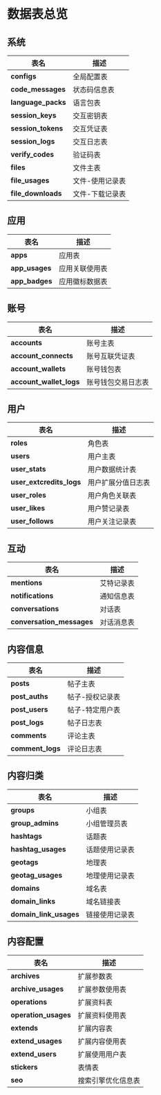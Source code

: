 # 数据表总览

## 系统

| 表名 | 描述 |
| --- | --- |
| **configs** | 全局配置表 |
| **code_messages** | 状态码信息表 |
| **language_packs** | 语言包表 |
| **session_keys** | 交互密钥表 |
| **session_tokens** | 交互凭证表 |
| **session_logs** | 交互日志表 |
| **verify_codes** | 验证码表 |
| **files** | 文件主表 |
| **file_usages** | 文件-使用记录表 |
| **file_downloads** | 文件-下载记录表 |

## 应用

| 表名 | 描述 |
| --- | --- |
| **apps** | 应用表 |
| **app_usages** | 应用关联使用表 |
| **app_badges** | 应用徽标数据表 |

## 账号

| 表名 | 描述 |
| --- | --- |
| **accounts** | 账号主表 |
| **account_connects** | 账号互联凭证表 |
| **account_wallets** | 账号钱包表 |
| **account_wallet_logs** | 账号钱包交易日志表 |

## 用户

| 表名 | 描述 |
| --- | --- |
| **roles** | 角色表 |
| **users** | 用户主表 |
| **user_stats** | 用户数据统计表 |
| **user_extcredits_logs** | 用户扩展分值日志表 |
| **user_roles** | 用户角色关联表 |
| **user_likes** | 用户赞记录表 |
| **user_follows** | 用户关注记录表 |

## 互动

| 表名 | 描述 |
| --- | --- |
| **mentions** | 艾特记录表 |
| **notifications** | 通知信息表 |
| **conversations** | 对话表 |
| **conversation_messages** | 对话消息表 |

## 内容信息

| 表名 | 描述 |
| --- | --- |
| **posts** | 帖子主表 |
| **post_auths** | 帖子-授权记录表 |
| **post_users** | 帖子-特定用户表 |
| **post_logs** | 帖子日志表 |
| **comments** | 评论主表 |
| **comment_logs** | 评论日志表 |

## 内容归类

| 表名 | 描述 |
| --- | --- |
| **groups** | 小组表 |
| **group_admins** | 小组管理员表 |
| **hashtags** | 话题表 |
| **hashtag_usages** | 话题使用记录表 |
| **geotags** | 地理表 |
| **geotag_usages** | 地理使用记录表 |
| **domains** | 域名表 |
| **domain_links** | 域名链接表 |
| **domain_link_usages** | 链接使用记录表 |

## 内容配置

| 表名 | 描述 |
| --- | --- |
| **archives** | 扩展参数表 |
| **archive_usages** | 扩展参数使用表 |
| **operations** | 扩展资料表 |
| **operation_usages** | 扩展资料使用表 |
| **extends** | 扩展内容表 |
| **extend_usages** | 扩展内容使用表 |
| **extend_users** | 扩展使用用户表 |
| **stickers** | 表情表 |
| **seo** | 搜索引擎优化信息表 |
